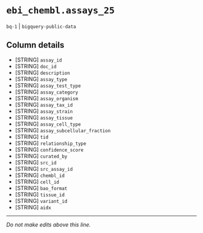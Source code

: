 # `ebi_chembl.assays_25`
`bq-1` | `bigquery-public-data`

## Column details
* [STRING]    `assay_id`
* [STRING]    `doc_id`
* [STRING]    `description`
* [STRING]    `assay_type`
* [STRING]    `assay_test_type`
* [STRING]    `assay_category`
* [STRING]    `assay_organism`
* [STRING]    `assay_tax_id`
* [STRING]    `assay_strain`
* [STRING]    `assay_tissue`
* [STRING]    `assay_cell_type`
* [STRING]    `assay_subcellular_fraction`
* [STRING]    `tid`
* [STRING]    `relationship_type`
* [STRING]    `confidence_score`
* [STRING]    `curated_by`
* [STRING]    `src_id`
* [STRING]    `src_assay_id`
* [STRING]    `chembl_id`
* [STRING]    `cell_id`
* [STRING]    `bao_format`
* [STRING]    `tissue_id`
* [STRING]    `variant_id`
* [STRING]    `aidx`

-------------------------------------------------------------------------------
*Do not make edits above this line.*
